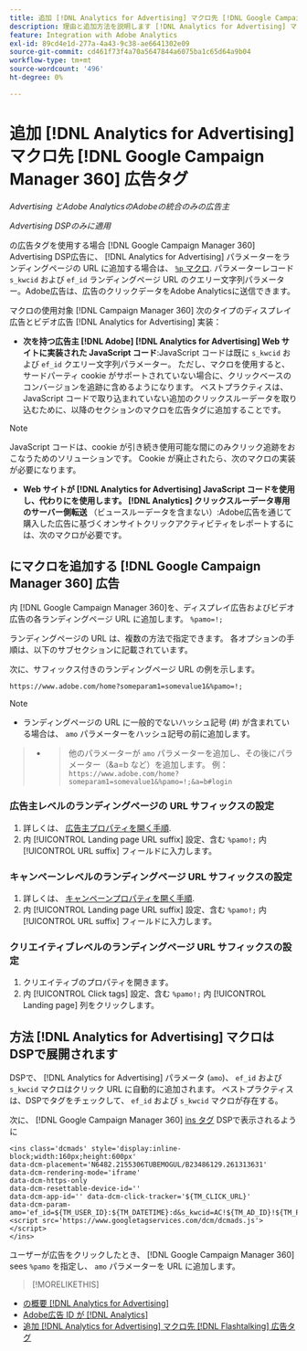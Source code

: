 ```yaml
---
title: 追加 [!DNL Analytics for Advertising] マクロ先 [!DNL Google Campaign Manager 360] 広告タグ
description: 理由と追加方法を説明します [!DNL Analytics for Advertising] マクロを [!DNL Google Campaign Manager 360] 広告タグ
feature: Integration with Adobe Analytics
exl-id: 89cd4e1d-277a-4a43-9c38-ae6641302e09
source-git-commit: cd461f73f4a70a5647844a6075ba1c65d64a9b04
workflow-type: tm+mt
source-wordcount: '496'
ht-degree: 0%

---
```


# 追加 [!DNL Analytics for Advertising] マクロ先 [!DNL Google Campaign Manager 360] 広告タグ

*Advertising とAdobe AnalyticsのAdobeの統合のみの広告主*

*Advertising DSPのみに適用*

の広告タグを使用する場合 [!DNL Google Campaign Manager 360] Advertising DSP広告に、 [!DNL Analytics for Advertising] パラメーターをランディングページの URL に追加する場合は、 [`%p` マクロ](https://support.google.com/campaignmanager/table/6096962). パラメーターレコード `s_kwcid` および `ef_id` ランディングページ URL のクエリー文字列パラメーター。Adobe広告は、広告のクリックデータをAdobe Analyticsに送信できます。

マクロの使用対象 [!DNL Campaign Manager 360] 次のタイプのディスプレイ広告とビデオ広告 [!DNL Analytics for Advertising] 実装：

* **次を持つ広告主 [!DNL Adobe] [!DNL Analytics for Advertising] Web サイトに実装された JavaScript コード**:JavaScript コードは既に `s_kwcid` および `ef_id` クエリー文字列パラメーター。 ただし、マクロを使用すると、サードパーティ cookie がサポートされていない場合に、クリックベースのコンバージョンを追跡に含めるようになります。 ベストプラクティスは、JavaScript コードで取り込まれていない追加のクリックスルーデータを取り込むために、以降のセクションのマクロを広告タグに追加することです。

>[!NOTE]
>
>JavaScript コードは、cookie が引き続き使用可能な間にのみクリック追跡をおこなうためのソリューションです。 Cookie が廃止されたら、次のマクロの実装が必要になります。

* **Web サイトが [!DNL Analytics for Advertising] JavaScript コードを使用し、代わりにを使用します。 [!DNL Analytics] クリックスルーデータ専用のサーバー側転送** （ビュースルーデータを含まない）:Adobe広告を通じて購入した広告に基づくオンサイトクリックアクティビティをレポートするには、次のマクロが必要です。

## にマクロを追加する [!DNL Google Campaign Manager 360] 広告

内 [!DNL Google Campaign Manager 360]を、ディスプレイ広告およびビデオ広告の各ランディングページ URL に追加します。 `%pamo=!;`

ランディングページの URL は、複数の方法で指定できます。 各オプションの手順は、以下のサブセクションに記載されています。

次に、サフィックス付きのランディングページ URL の例を示します。

```
https://www.adobe.com/home?someparam1=somevalue1&%pamo=!;
```

>[!NOTE]
>* ランディングページの URL に一般的でないハッシュ記号 (#) が含まれている場合は、 `amo` パラメーターをハッシュ記号の前に追加します。

>
>* >他のパラメーターが `amo` パラメーターを追加し、その後にパラメーター（&amp;a=b など）を追加します。 例：`https://www.adobe.com/home?someparam1=somevalue1&%pamo=!;&a=b#login`


### 広告主レベルのランディングページの URL サフィックスの設定

1. 詳しくは、 [広告主プロパティを開く手順](https://support.google.com/campaignmanager/answer/2829344).
1. 内 [!UICONTROL Landing page URL suffix] 設定、含む `%pamo!;` 内 [!UICONTROL URL suffix] フィールドに入力します。

### キャンペーンレベルのランディングページ URL サフィックスの設定

1. 詳しくは、 [キャンペーンプロパティを開く手順](https://support.google.com/campaignmanager/answer/2838056#set).
1. 内 [!UICONTROL Landing page URL suffix] 設定、含む `%pamo!;` 内 [!UICONTROL URL suffix] フィールドに入力します。

### クリエイティブレベルのランディングページ URL サフィックスの設定

1. クリエイティブのプロパティを開きます。
1. 内 [!UICONTROL Click tags] 設定、含む `%pamo!;` 内 [!UICONTROL Landing page] 列をクリックします。

## 方法 [!DNL Analytics for Advertising] マクロはDSPで展開されます

DSPで、 [!DNL Analytics for Advertising] パラメータ (`amo`)、 `ef_id` および `s_kwcid` マクロはクリック URL に自動的に追加されます。 ベストプラクティスは、DSPでタグをチェックして、 `ef_id` および `s_kwcid` マクロが存在する。

次に、 [!DNL Google Campaign Manager 360] [ins タグ](https://support.google.com/campaignmanager/answer/6080468) DSPで表示されるように

```
<ins class='dcmads' style='display:inline-block;width:160px;height:600px'
data-dcm-placement='N6482.2155306TUBEMOGUL/B23486129.261313631'
data-dcm-rendering-mode='iframe'
data-dcm-https-only
data-dcm-resettable-device-id=''
data-dcm-app-id='' data-dcm-click-tracker='${TM_CLICK_URL}'
data-dcm-param-amo='ef_id=${TM_USER_ID}:${TM_DATETIME}:d&s_kwcid=AC!${TM_AD_ID}!${TM_PLACEMENT_ID}'>
<script src='https://www.googletagservices.com/dcm/dcmads.js'></script>
</ins>
```

ユーザーが広告をクリックしたとき、 [!DNL Google Campaign Manager 360] sees `%pamo` を指定し、 `amo` パラメーターを URL に追加します。

>[!MORELIKETHIS]
* [の概要 [!DNL Analytics for Advertising]](overview.md)
* [Adobe広告 ID が [!DNL Analytics]](/help/integrations/analytics/ids.md)
* [追加 [!DNL Analytics for Advertising] マクロ先 [!DNL Flashtalking] 広告タグ](macros-flashtalking.md)

